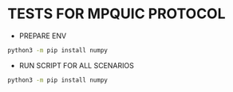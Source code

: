 # TESTS FOR MPQUIC PROTOCOL

* PREPARE ENV
```bash
python3 -m pip install numpy
```

* RUN SCRIPT FOR ALL SCENARIOS
```bash
python3 -m pip install numpy
```
